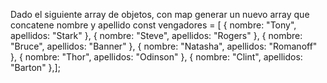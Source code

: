 Dado el siguiente array de objetos, con map generar un nuevo array que concatene nombre y apellido   const vengadores = [  { nombre: "Tony", apellidos: "Stark" },  { nombre: "Steve", apellidos: "Rogers" },  { nombre: "Bruce", apellidos: "Banner" },  { nombre: "Natasha", apellidos: "Romanoff" },  { nombre: "Thor", apellidos: "Odinson" },  { nombre: "Clint", apellidos: "Barton" },];